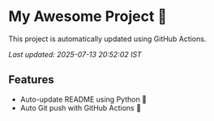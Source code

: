 # My Awesome Project 🚀

This project is automatically updated using GitHub Actions.

_Last updated: 2025-07-13 20:52:02 IST_

## Features
- Auto-update README using Python 🐍
- Auto Git push with GitHub Actions 🤖
